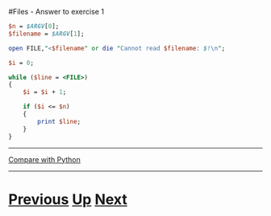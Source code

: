 #Files - Answer to exercise 1

```perl
$n = $ARGV[0];
$filename = $ARGV[1];

open FILE,"<$filename" or die "Cannot read $filename: $!\n";

$i = 0;

while ($line = <FILE>)
{
    $i = $i + 1;

    if ($i <= $n)
    {
        print $line;
    }
}
```

***

[Compare with Python](../beginning_python/files_head.md)

***

# [Previous](files.md) [Up](README.md) [Next](files.md)


